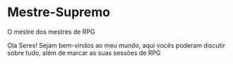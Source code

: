 # Mestre-Supremo

O mestre dos mestres de RPG

Ola Seres!
Sejam bem-vindos ao meu mundo, aqui vocês poderam discutir sobre tudo, além de marcar as suas sessões de RPG
